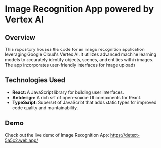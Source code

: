 # Image Recognition App powered by Vertex AI

## Overview

This repository houses the code for an image recognition application leveraging Google Cloud's Vertex AI. It utilizes advanced machine learning models to accurately identify objects, scenes, and entities within images. The app incorporates user-friendly interfaces for image uploads

## Technologies Used

- **React:** A JavaScript library for building user interfaces.
- **Antdesign:** A rich set of open-source UI components for React.
- **TypeScript:** Superset of JavaScript that adds static types for improved code quality and maintainability.

## Demo

Check out the live demo of Image Recognition App: https://detect-5a5c2.web.app/
